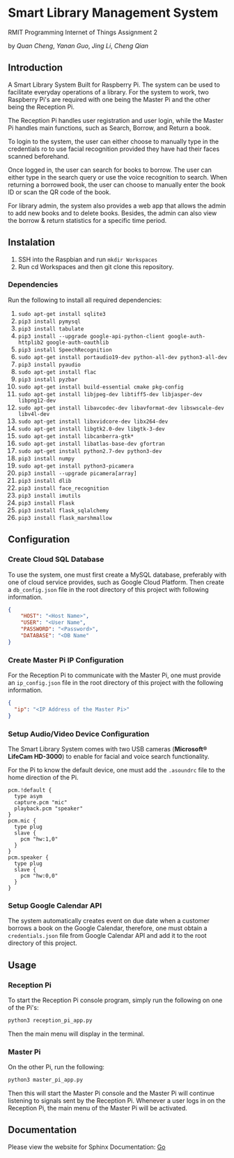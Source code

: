 # Smart Library Management System
RMIT Programming Internet of Things Assignment 2

by *Quan Cheng*, *Yanan Guo*, *Jing Li*, *Cheng Qian*

## Introduction

A Smart Library System Built for Raspberry Pi. The system can be used to facilitate everyday operations of a library. 
For the system to work, two Raspberry Pi's are required with one being the Master Pi and the other being the Reception Pi.

The Reception Pi handles user registration and user login, while the Master Pi handles main functions,
such as Search, Borrow, and Return a book.

To login to the system, the user can either choose to manually type in the credentials ro to use
facial recognition provided they have had their faces scanned beforehand.

Once logged in, the user can search for books to borrow. The user can either type in the search query
or use the voice recognition to search. When returning a borrowed book, the user can choose to manually 
enter the book ID or scan the QR code of the book.

For library admin, the system also provides a web app that allows the admin to add new books and to delete
books. Besides, the admin can also view the borrow & return statistics for a specific time period.


## Instalation

1. SSH into the Raspbian and run `mkdir Workspaces`
1. Run cd Workspaces and then git clone this repository.

### Dependencies

Run the following to install all required dependencies:

1. `sudo apt-get install sqlite3`
1. `pip3 install pymysql`
1. `pip3 install tabulate`
1. `pip3 install --upgrade google-api-python-client google-auth-httplib2 google-auth-oauthlib`
1. `pip3 install SpeechRecognition`
1. `sudo apt-get install portaudio19-dev python-all-dev python3-all-dev`
1. `pip3 install pyaudio`
1. `sudo apt-get install flac`
1. `pip3 install pyzbar`
1. `sudo apt-get install build-essential cmake pkg-config`
1. `sudo apt-get install libjpeg-dev libtiff5-dev libjasper-dev libpng12-dev`
1. `sudo apt-get install libavcodec-dev libavformat-dev libswscale-dev libv4l-dev`
1. `sudo apt-get install libxvidcore-dev libx264-dev`
1. `sudo apt-get install libgtk2.0-dev libgtk-3-dev`
1. `sudo apt-get install libcanberra-gtk*`
1. `sudo apt-get install libatlas-base-dev gfortran`
1. `sudo apt-get install python2.7-dev python3-dev`
1. `pip3 install numpy`
1. `sudo apt-get install python3-picamera`
1. `pip3 install --upgrade picamera[array]`
1. `pip3 install dlib`
1. `pip3 install face_recognition`
1. `pip3 install imutils`
1. `pip3 install Flask`
1. `pip3 install flask_sqlalchemy`
1. `pip3 install flask_marshmallow`




## Configuration

### Create Cloud SQL Database

To use the system, one must first create a MySQL database, preferably with one of cloud service provides,
such as Google Cloud Platform. Then create a `db_config.json` file in the root directory of this
project with following information.

```json
{
    "HOST": "<Host Name>",
    "USER": "<User Name",
    "PASSWORD": "<Password>",
    "DATABASE": "<DB Name"
}
``` 

### Create Master Pi IP Configuration

For the Reception Pi to communicate with the Master Pi, one must provide an `ip_config.json` file
in the root directory of this project with the following information.

```json
{
  "ip": "<IP Address of the Master Pi>"
}

```

### Setup Audio/Video Device Configuration

The Smart Library System comes with two USB cameras (**Microsoft® LifeCam HD-3000**) to enable for
facial and voice search functionality.

For the Pi to know the default device, one must add the `.asoundrc` file to the home direction of the Pi.

```
pcm.!default {
  type asym
  capture.pcm "mic"
  playback.pcm "speaker"
}
pcm.mic {
  type plug
  slave {
    pcm "hw:1,0"
  }
}
pcm.speaker {
  type plug
  slave {
    pcm "hw:0,0"
  }
}
```
 
### Setup Google Calendar API

The system automatically creates event on due date when a customer borrows a book on the Google Calendar, therefore,
one must obtain a `credentials.json` file from Google Calendar API and add it to the root directory
of this project.



## Usage

### Reception Pi

To start the Reception Pi console program, simply run the following on one of the Pi's:
```bash
python3 reception_pi_app.py
```

Then the main menu will display in the terminal.

### Master Pi

On the other Pi, run the following:
```bash
python3 master_pi_app.py
```

Then this will start the Master Pi console and the Master Pi will continue listening to signals
sent by the Reception Pi. Whenever a user logs in on the Reception Pi, the main menu of the 
Master Pi will be activated.

## Documentation

Please view the website for Sphinx Documentation: [Go](http://smartlibrary.epizy.com/)